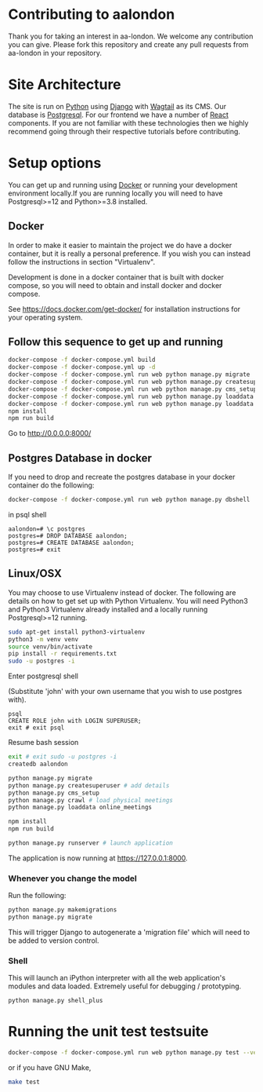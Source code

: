 # Contributing to aalondon

Thank you for taking an interest in aa-london. We welcome any contribution you can give.
Please fork this repository and create any pull requests from aa-london in your repository.

# Site Architecture
The site is run on [Python](Python.org) using [Django](https://www.djangoproject.com/) with [Wagtail](https://wagtail.io/) as its CMS. Our database is [Postgresql](https://www.postgresql.org/).
For our frontend we have a number of [React](https://reactjs.org/) components.
If you are not familiar with these technologies then we highly recommend going through their respective tutorials
before contributing.

# Setup options
You can get up and running using [Docker](https://www.docker.com/) or running your development environment locally.If you are running locally you will need to have Postgresql>=12 and Python>=3.8 installed.  


## Docker

In order to make it easier to maintain the project we do have a docker
container, but it is really a personal preference. If you wish you can instead
follow the instructions in section "Virtualenv".

Development is done in a docker container that is built with docker compose, so
you will need to obtain and install docker and docker compose.

See <https://docs.docker.com/get-docker/> for installation instructions for
your operating system.

## Follow this sequence to get up and running

```bash
docker-compose -f docker-compose.yml build
docker-compose -f docker-compose.yml up -d
docker-compose -f docker-compose.yml run web python manage.py migrate
docker-compose -f docker-compose.yml run web python manage.py createsuperuser
docker-compose -f docker-compose.yml run web python manage.py cms_setup
docker-compose -f docker-compose.yml run web python manage.py loaddata physical_meetings
docker-compose -f docker-compose.yml run web python manage.py loaddata online_meetings
npm install
npm run build
```
Go to http://0.0.0.0:8000/

## Postgres Database in docker

If you need to drop and recreate the postgres database in your docker container
do the following:

```bash
docker-compose -f docker-compose.yml run web python manage.py dbshell
```
in psql shell

```psql
aalondon=# \c postgres
postgres=# DROP DATABASE aalondon;
postgres=# CREATE DATABASE aalondon;
postgres=# exit
```


## Linux/OSX

You may choose to use Virtualenv instead of docker. The following are details
on how to get set up with Python Virtualenv. You will need Python3 and Python3
Virtualenv already installed and a locally running Postgresql>=12 running.


```bash
sudo apt-get install python3-virtualenv
python3 -m venv venv
source venv/bin/activate
pip install -r requirements.txt
sudo -u postgres -i
```

Enter postgresql shell

(Substitute 'john' with your own username that you wish to use postgres with).

```psql
psql
CREATE ROLE john with LOGIN SUPERUSER;
exit # exit psql
```

Resume bash session

```bash
exit # exit sudo -u postgres -i
createdb aalondon

python manage.py migrate
python manage.py createsuperuser # add details
python manage.py cms_setup
python manage.py crawl # load physical meetings
python manage.py loaddata online_meetings

npm install
npm run build

python manage.py runserver # launch application
```

The application is now running at <https://127.0.0.1:8000>.

### Whenever you change the model

Run the following:

```bash
python manage.py makemigrations
python manage.py migrate
```

This will trigger Django to autogenerate a 'migration file' which will need to
be added to version control.

### Shell

This will launch an iPython interpreter with all the web application's modules
and data loaded. Extremely useful for debugging / prototyping.

```
python manage.py shell_plus
```

# Running the unit test testsuite

```bash
docker-compose -f docker-compose.yml run web python manage.py test --verbosity=2
```

or if you have GNU Make,

```bash
make test
```
